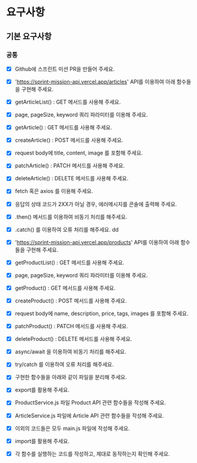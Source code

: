 # 요구사항

## 기본 요구사항

### 공통

- [x] Github에 스프린트 미션 PR을 만들어 주세요.

- [x] 'https://sprint-mission-api.vercel.app/articles' API를 이용하여 아래 함수들을 구현해 주세요.

- [x] getArticleList() : GET 메서드를 사용해 주세요.
- [x] page, pageSize, keyword 쿼리 파라미터를 이용해 주세요.
- [x] getArticle() : GET 메서드를 사용해 주세요.
- [x] createArticle() : POST 메서드를 사용해 주세요.
- [x] request body에 title, content, image 를 포함해 주세요.
- [x] patchArticle() : PATCH 메서드를 사용해 주세요.
- [x] deleteArticle() : DELETE 메서드를 사용해 주세요.
- [x] fetch 혹은 axios 를 이용해 주세요.

- [x] 응답의 상태 코드가 2XX가 아닐 경우, 에러메시지를 콘솔에 출력해 주세요.
- [x] .then() 메서드를 이용하여 비동기 처리를 해주세요.

- [x] .catch() 를 이용하여 오류 처리를 해주세요.
      dd
- [x] 'https://sprint-mission-api.vercel.app/products' API를 이용하여 아래 함수들을 구현해 주세요.

- [x] getProductList() : GET 메서드를 사용해 주세요.
- [x] page, pageSize, keyword 쿼리 파라미터를 이용해 주세요.
- [x] getProduct() : GET 메서드를 사용해 주세요.
- [x] createProduct() : POST 메서드를 사용해 주세요.
- [x] request body에 name, description, price, tags, images 를 포함해 주세요.
- [x] patchProduct() : PATCH 메서드를 사용해 주세요.
- [x] deleteProduct() : DELETE 메서드를 사용해 주세요.
- [x] async/await 을 이용하여 비동기 처리를 해주세요.

- [x] try/catch 를 이용하여 오류 처리를 해주세요.

- [x] 구현한 함수들을 아래와 같이 파일을 분리해 주세요.

- [x] export를 활용해 주세요.
- [x] ProductService.js 파일 Product API 관련 함수들을 작성해 주세요.
- [x] ArticleService.js 파일에 Article API 관련 함수들을 작성해 주세요.
- [x] 이외의 코드들은 모두 main.js 파일에 작성해 주세요.

- [x] import를 활용해 주세요.
- [x] 각 함수를 실행하는 코드를 작성하고, 제대로 동작하는지 확인해 주세요.
